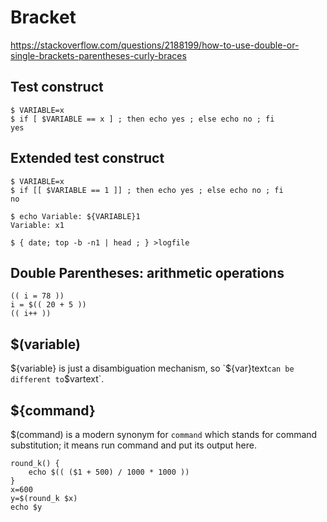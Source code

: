 # Bracket

https://stackoverflow.com/questions/2188199/how-to-use-double-or-single-brackets-parentheses-curly-braces

## Test construct  
```
$ VARIABLE=x
$ if [ $VARIABLE == x ] ; then echo yes ; else echo no ; fi
yes
```

## Extended test construct 
```
$ VARIABLE=x
$ if [[ $VARIABLE == 1 ]] ; then echo yes ; else echo no ; fi
no
```

```
$ echo Variable: ${VARIABLE}1
Variable: x1

$ { date; top -b -n1 | head ; } >logfile 
```

## Double Parentheses: arithmetic operations
```
(( i = 78 ))  
i = $(( 20 + 5 ))   
(( i++ ))
```

## $(variable)
${variable} is just a disambiguation mechanism, so `${var}text` can be different to `$vartext`.

## ${command}
$(command) is a modern synonym for `command` which stands for command substitution; it means run command and put its output here.
```
round_k() {
    echo $(( ($1 + 500) / 1000 * 1000 ))
}
x=600
y=$(round_k $x)
echo $y
```


